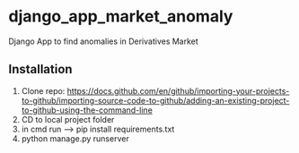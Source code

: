 # django_app_market_anomaly
Django App to find anomalies in Derivatives Market 

## Installation 

1. Clone repo: https://docs.github.com/en/github/importing-your-projects-to-github/importing-source-code-to-github/adding-an-existing-project-to-github-using-the-command-line
2. CD to local project folder 
3. in cmd run --> pip install requirements.txt
3. python manage.py runserver 
